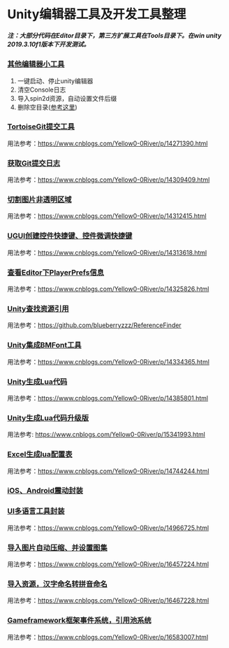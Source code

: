 # Unity编辑器工具及开发工具整理
##### 注：大部分代码在Editor目录下，第三方扩展工具在Tools目录下。在win unity 2019.3.10f1版本下开发测试。
### [其他编辑器小工具](https://github.com/zhang00lei/UnityEditorTools/tree/main/UnityEditorTools/Assets/Editor/OtherTools)
1. 一键启动、停止unity编辑器
2. 清空Console日志
3. 导入spin2d资源，自动设置文件后缀   
4. 删除空目录([参考这里](https://networm.me/2013/05/23/remove-empty-directories/))
### [TortoiseGit提交工具](https://github.com/zhang00lei/UnityEditorTools/tree/main/UnityEditorTools/Assets/Editor/TortoiseGit)
用法参考：https://www.cnblogs.com/Yellow0-0River/p/14271390.html
### [获取Git提交日志](https://github.com/zhang00lei/UnityEditorTools/tree/main/UnityEditorTools/Assets/Editor/GitLog)
用法参考：https://www.cnblogs.com/Yellow0-0River/p/14309409.html
### [切割图片非透明区域](https://github.com/zhang00lei/UnityEditorTools/tree/main/UnityEditorTools/Assets/Editor/SplitImgTools)
用法参考：https://www.cnblogs.com/Yellow0-0River/p/14312415.html
### [UGUI创建控件快捷键、控件微调快捷键](https://github.com/zhang00lei/UnityEditorTools/tree/main/UnityEditorTools/Assets/Editor/UGUIEditor)
用法参考：https://www.cnblogs.com/Yellow0-0River/p/14313618.html
### [查看Editor下PlayerPrefs信息](https://github.com/zhang00lei/UnityEditorTools/tree/main/UnityEditorTools/Assets/Editor/PlayerPrefsEditor)
用法参考：https://www.cnblogs.com/Yellow0-0River/p/14325826.html
### [Unity查找资源引用](https://github.com/blueberryzzz/ReferenceFinder)
用法参考：https://github.com/blueberryzzz/ReferenceFinder
### [Unity集成BMFont工具](https://github.com/zhang00lei/UnityEditorTools/tree/main/UnityEditorTools/Assets/Editor/BMFontTools)
用法参考：https://www.cnblogs.com/Yellow0-0River/p/14334365.html
### [Unity生成Lua代码](https://github.com/zhang00lei/UnityEditorTools/tree/main/UnityEditorTools/Assets/Editor/LuaTools)
用法参考：https://www.cnblogs.com/Yellow0-0River/p/14385801.html
### [Unity生成Lua代码升级版](https://github.com/zhang00lei/UnityEditorTools/tree/main/UnityEditorTools/Assets/Editor/UIElementsGenerateEditor)
用法参考: https://www.cnblogs.com/Yellow0-0River/p/15341993.html
### [Excel生成lua配置表](https://github.com/zhang00lei/UnityEditorTools/tree/main/UnityEditorTools/Assets/Editor/ExcelToLua)
用法参考：https://www.cnblogs.com/Yellow0-0River/p/14744244.html
### [iOS、Android震动封装](https://github.com/zhang00lei/UnityEditorTools/tree/main/UnityEditorTools/Assets/Script/VibrationUtil)
### [UI多语言工具封装](https://github.com/zhang00lei/UnityEditorTools/blob/main/UnityEditorTools/Assets/Script/UITextLocalization.cs)
用法参考：https://www.cnblogs.com/Yellow0-0River/p/14966725.html
### [导入图片自动压缩、并设置图集](https://github.com/zhang00lei/UnityEditorTools/tree/main/UnityEditorTools/Assets/Editor/AtlasSetting)
用法参考：https://www.cnblogs.com/Yellow0-0River/p/16457224.html
### [导入资源，汉字命名转拼音命名](https://github.com/zhang00lei/UnityEditorTools/tree/main/UnityEditorTools/Assets/Editor/ToPinYin)
用法参考：https://www.cnblogs.com/Yellow0-0River/p/16467228.html
### [Gameframework框架事件系统，引用池系统](https://github.com/zhang00lei/UnityEditorTools/tree/main/UnityEditorTools/Assets/Script/GameFramework)
用法参考：https://www.cnblogs.com/Yellow0-0River/p/16583007.html